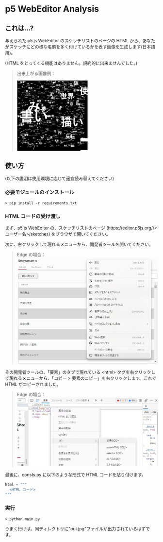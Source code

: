# p5 WebEditor Analysis

## これは...?

与えられた p5.js WebEditor のスケッチリストのページの HTML から、あなたがスケッチにどの様な名前を多く付けているかを表す画像を生成します(日本語用)。

(HTML をとってくる機能はありません。規約的に出来ませんでした。)

> 出来上がる画像例：
>
> <img alt="出来上がる画像例" src="./doc/myout.jpg" width="50%">

## 使い方

(以下の説明は使用環境に応じて適宜読み替えてください)

### 必要モジュールのインストール

```
> pip install -r requirements.txt
```

### HTML コードの受け渡し

まず、p5.js WebEditor の、スケッチリストのページ (https://editor.p5js.org/\<ユーザー名\>/sketches) をブラウザで開いてください。

次に、右クリックして現れるメニューから、開発者ツールを開いてください。

> Edge の場合：  
> !["開発者ツール"](doc/tool.jpg)

その開発者ツールの、「要素」のタブで現れている \<html\> タグを右クリックして現れるメニューから、「コピー > 要素のコピー」を右クリックします。これで HTML がコピーされました。

> Edge の場合：  
> !["開発者ツール"](doc/copy.jpg)

最後に、consts.py に以下のような形式で HTML コードを貼り付けます。

```python
html = """
  <HTML コード>
"""
```

### 実行

```
> python main.py
```

うまく行けば、同ディレクトリに"out.jpg"ファイルが出力されているはずです。
